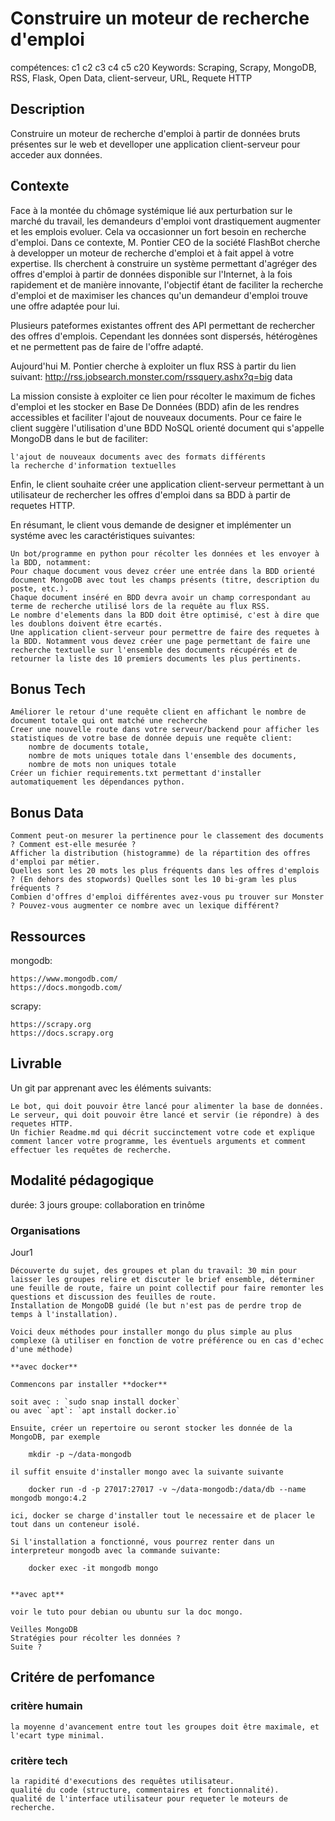 # Construire un moteur de recherche d'emploi

compétences: c1 c2 c3 c4 c5 c20
Keywords: Scraping, Scrapy, MongoDB, RSS, Flask, Open Data, client-serveur, URL, Requete HTTP
## Description

Construire un moteur de recherche d'emploi à partir de données bruts présentes sur le web et develloper une application client-serveur pour acceder aux données.
## Contexte

Face à la montée du chômage systémique lié aux perturbation sur le marché du travail, les demandeurs d'emploi vont drastiquement augmenter et les emplois evoluer. Cela va occasionner un fort besoin en recherche d'emploi. Dans ce contexte, M. Pontier CEO de la société FlashBot cherche à developper un moteur de recherche d'emploi et à fait appel à votre expertise. Ils cherchent à construire un système permettant d'agréger des offres d'emploi à partir de données disponible sur l'Internet, à la fois rapidement et de manière innovante, l'objectif étant de faciliter la recherche d'emploi et de maximiser les chances qu'un demandeur d'emploi trouve une offre adaptée pour lui.

Plusieurs pateformes existantes offrent des API permettant de rechercher des offres d'emplois. Cependant les données sont dispersés, hétérogènes et ne permettent pas de faire de l'offre adapté.

Aujourd'hui M. Pontier cherche à exploiter un flux RSS à partir du lien suivant: http://rss.jobsearch.monster.com/rssquery.ashx?q=big data

La mission consiste à exploiter ce lien pour récolter le maximum de fiches d'emploi et les stocker en Base De Données (BDD) afin de les rendres accessibles et faciliter l'ajout de nouveaux documents. Pour ce faire le client suggère l'utilisation d'une BDD NoSQL orienté document qui s'appelle MongoDB dans le but de faciliter:

    l'ajout de nouveaux documents avec des formats différents
    la recherche d'information textuelles

Enfin, le client souhaite créer une application client-serveur permettant à un utilisateur de rechercher les offres d'emploi dans sa BDD à partir de requetes HTTP.

En résumant, le client vous demande de designer et implémenter un systéme avec les caractéristiques suivantes:

    Un bot/programme en python pour récolter les données et les envoyer à la BDD, notamment:
    Pour chaque document vous devez créer une entrée dans la BDD orienté document MongoDB avec tout les champs présents (titre, description du poste, etc.).
    Chaque document inséré en BDD devra avoir un champ correspondant au terme de recherche utilisé lors de la requête au flux RSS.
    Le nombre d'elements dans la BDD doit être optimisé, c'est à dire que les doublons doivent être ecartés.
    Une application client-serveur pour permettre de faire des requetes à la BDD. Notamment vous devez créer une page permettant de faire une recherche textuelle sur l'ensemble des documents récupérés et de retourner la liste des 10 premiers documents les plus pertinents.

## Bonus Tech

    Améliorer le retour d'une requête client en affichant le nombre de document totale qui ont matché une recherche
    Creer une nouvelle route dans votre serveur/backend pour afficher les statistiques de votre base de donnée depuis une requête client:
        nombre de documents totale,
        nombre de mots uniques totale dans l'ensemble des documents,
        nombre de mots non uniques totale
    Créer un fichier requirements.txt permettant d'installer automatiquement les dépendances python.

## Bonus Data

    Comment peut-on mesurer la pertinence pour le classement des documents ? Comment est-elle mesurée ?
    Afficher la distribution (histogramme) de la répartition des offres d'emploi par métier.
    Quelles sont les 20 mots les plus fréquents dans les offres d'emplois ? (En dehors des stopwords) Quelles sont les 10 bi-gram les plus fréquents ?
    Combien d'offres d'emploi différentes avez-vous pu trouver sur Monster ? Pouvez-vous augmenter ce nombre avec un lexique différent?

## Ressources

mongodb:

    https://www.mongodb.com/
    https://docs.mongodb.com/

scrapy:

    https://scrapy.org
    https://docs.scrapy.org

## Livrable

Un git par apprenant avec les éléments suivants:

    Le bot, qui doit pouvoir être lancé pour alimenter la base de données.
    Le serveur, qui doit pouvoir être lancé et servir (ie répondre) à des requetes HTTP.
    Un fichier Readme.md qui décrit succinctement votre code et explique comment lancer votre programme, les éventuels arguments et comment effectuer les requêtes de recherche.

## Modalité pédagogique

durée: 3 jours
groupe: collaboration en trinôme
### Organisations
Jour1

    Découverte du sujet, des groupes et plan du travail: 30 min pour laisser les groupes relire et discuter le brief ensemble, déterminer une feuille de route, faire un point collectif pour faire remonter les questions et discussion des feuilles de route.
    Installation de MongoDB guidé (le but n'est pas de perdre trop de temps à l'installation).

    Voici deux méthodes pour installer mongo du plus simple au plus complexe (à utiliser en fonction de votre préférence ou en cas d'echec d'une méthode)

    **avec docker**

    Commencons par installer **docker**

    soit avec : `sudo snap install docker`
    ou avec `apt`: `apt install docker.io`

    Ensuite, créer un repertoire ou seront stocker les donnée de la MongoDB, par exemple

        mkdir -p ~/data-mongodb

    il suffit ensuite d'installer mongo avec la suivante suivante

        docker run -d -p 27017:27017 -v ~/data-mongodb:/data/db --name mongodb mongo:4.2 

    ici, docker se charge d'installer tout le necessaire et de placer le tout dans un conteneur isolé.

    Si l'installation a fonctionné, vous pourrez renter dans un interpreteur mongodb avec la commande suivante:

        docker exec -it mongodb mongo


    **avec apt**

    voir le tuto pour debian ou ubuntu sur la doc mongo.

    Veilles MongoDB
    Stratégies pour récolter les données ?
    Suite ?

## Critére de perfomance

### critère humain

    la moyenne d'avancement entre tout les groupes doit être maximale, et l'ecart type minimal.

### critère tech

    la rapidité d'executions des requêtes utilisateur.
    qualité du code (structure, commentaires et fonctionnalité).
    qualité de l'interface utilisateur pour requeter le moteurs de recherche.

